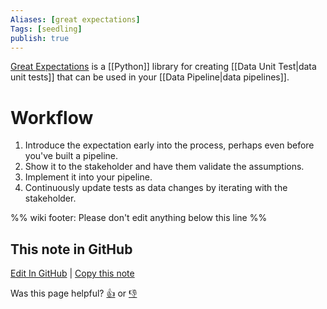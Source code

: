 ```yaml
---
Aliases: [great expectations]
Tags: [seedling]
publish: true
---
```


[Great Expectations](https://github.com/great-expectations/great_expectations) is a [[Python]] library for creating [[Data Unit Test|data unit tests]] that can be used in your [[Data Pipeline|data pipelines]].

# Workflow
1) Introduce the expectation early into the process, perhaps even before you've built a pipeline.
2) Show it to the stakeholder and have them validate the assumptions.
3) Implement it into your pipeline.
4) Continuously update tests as data changes by iterating with the stakeholder.

%% wiki footer: Please don't edit anything below this line %%

## This note in GitHub

<span class="git-footer">[Edit In GitHub](https://github.dev/data-engineering-community/data-engineering-wiki/blob/main/Tools/Great%20Expectations.md "git-hub-edit-note") | [Copy this note](https://raw.githubusercontent.com/data-engineering-community/data-engineering-wiki/main/Tools/Great%20Expectations.md "git-hub-copy-note")</span>

<span class="git-footer">Was this page helpful?
[👍](https://tally.so/r/mOaxjk?rating=Yes&url=https://dataengineering.wiki/Tools/Great%20Expectations) or [👎](https://tally.so/r/mOaxjk?rating=No&url=https://dataengineering.wiki/Tools/Great%20Expectations)</span>
